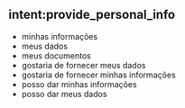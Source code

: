 ## intent:provide_personal_info
- minhas informações
- meus dados
- meus documentos
- gostaria de fornecer meus dados
- gostaria de fornecer minhas informações
- posso dar minhas informações
- posso dar meus dados